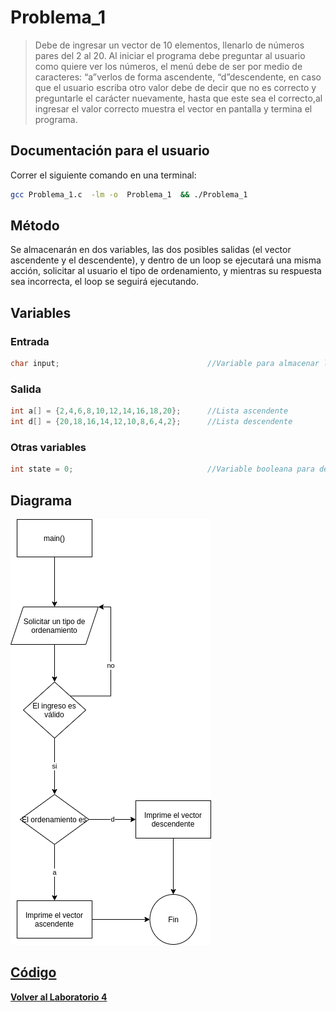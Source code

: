 #     Problema_1

>    Debe  de  ingresar  un  vector  de  10  elementos,  llenarlo  de  números  pares  del  2  al  20.  Al  iniciar  el programa debe preguntar al usuario como quiere ver los números, el menú debe de ser por medio de caracteres: “a”verlos de forma ascendente, “d”descendente, en caso que el usuario escriba otro valor debe de decir que no es correcto y preguntarle el carácter nuevamente, hasta que este sea el correcto,al ingresar el valor correcto muestra el vector en pantalla y termina el programa.


##    Documentación para el usuario

Correr el siguiente comando en una terminal:

```bash
gcc Problema_1.c  -lm -o  Problema_1  && ./Problema_1
```


##    Método

Se almacenarán en dos variables, las dos posibles salidas (el vector ascendente y el descendente), y dentro de un loop se ejecutará una misma acción, solicitar al usuario el tipo de ordenamiento, y mientras su respuesta sea incorrecta, el loop se seguirá ejecutando.

##    Variables

###   Entrada

```c
char input;                                 //Variable para almacenar la entrada
```

###   Salida

```c
int a[] = {2,4,6,8,10,12,14,16,18,20};      //Lista ascendente
int d[] = {20,18,16,14,12,10,8,6,4,2};      //Lista descendente
```

###   Otras variables
```c
int state = 0;                              //Variable booleana para determinar si ya se ingresó un valor aceptado
```


##    Diagrama

![](P1.png)

##    [Código](Problema_1.c)


**[Volver al Laboratorio 4](../../README.md)**